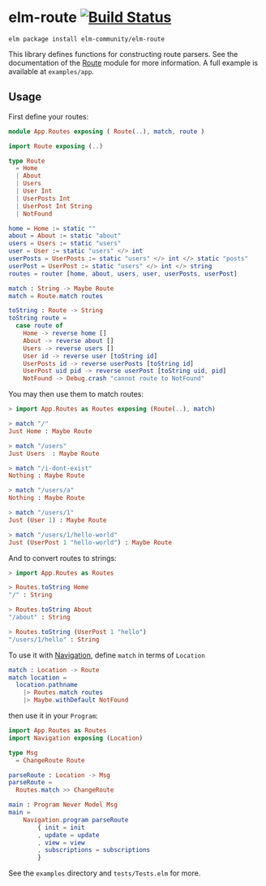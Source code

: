 # elm-route [![Build Status](https://travis-ci.org/elm-community/elm-route.svg)](https://travis-ci.org/elm-community/elm-route)

``` shell
elm package install elm-community/elm-route
```

This library defines functions for constructing route parsers.  See
the documentation of the [Route][route] module for more information.
A full example is available at `examples/app`.

## Usage

First define your routes:

```elm
module App.Routes exposing ( Route(..), match, route )

import Route exposing (..)

type Route
  = Home
  | About
  | Users
  | User Int
  | UserPosts Int
  | UserPost Int String
  | NotFound

home = Home := static ""
about = About := static "about"
users = Users := static "users"
user = User := static "users" </> int
userPosts = UserPosts := static "users" </> int </> static "posts"
userPost = UserPost := static "users" </> int </> string
routes = router [home, about, users, user, userPosts, userPost]

match : String -> Maybe Route
match = Route.match routes

toString : Route -> String
toString route =
  case route of
    Home -> reverse home []
    About -> reverse about []
    Users -> reverse users []
    User id -> reverse user [toString id]
    UserPosts id -> reverse userPosts [toString id]
    UserPost uid pid -> reverse userPost [toString uid, pid]
    NotFound -> Debug.crash "cannot route to NotFound"
```

You may then use them to match routes:

```elm
> import App.Routes as Routes exposing (Route(..), match)

> match "/"
Just Home : Maybe Route

> match "/users"
Just Users  : Maybe Route

> match "/i-dont-exist"
Nothing : Maybe Route

> match "/users/a"
Nothing : Maybe Route

> match "/users/1"
Just (User 1) : Maybe Route

> match "/users/1/hello-world"
Just (UserPost 1 "hello-world") : Maybe Route
```

And to convert routes to strings:

```elm
> import App.Routes as Routes

> Routes.toString Home
"/" : String

> Routes.toString About
"/about" : String

> Routes.toString (UserPost 1 "hello")
"/users/1/hello" : String
```

To use it with [Navigation][nav], define `match` in terms of `Location`

``` elm
match : Location -> Route
match location =
  location.pathname
    |> Routes.match routes
    |> Maybe.withDefault NotFound
```

then use it in your `Program`:

``` elm
import App.Routes as Routes
import Navigation exposing (Location)

type Msg
  = ChangeRoute Route

parseRoute : Location -> Msg
parseRoute =
  Routes.match >> ChangeRoute

main : Program Never Model Msg
main =
    Navigation.program parseRoute
        { init = init
        , update = update
        , view = view
        , subscriptions = subscriptions
        }
```

See the `examples` directory and `tests/Tests.elm` for more.


[route]: http://package.elm-lang.org/packages/elm-community/elm-route/latest/Route
[nav]: http://package.elm-lang.org/packages/elm-lang/navigation/latest
